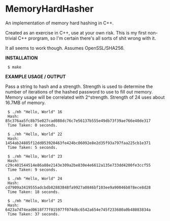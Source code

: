 MemoryHardHasher
================

An implementation of memory hard hashing in C++.  

Created as an exercise in C++, use at your own risk.  This is my first 
non-trivial C++ prorgram, so I'm certain there's all sorts of shit wrong with 
it.  

It all seems to work though.  Assumes OpenSSL/SHA256.

**INSTALLATION**

     $ make

**EXAMPLE USAGE / OUTPUT**

Pass a string to hash and a strength.  Strength is used to determine the number 
of iterations of the hashed password to use to fill out memory.  Memory usage 
will be correlated with 2^strength.  Strength of 24 uses about 16.7MB of memory.

     $ ./mh "Hello, World" 16
     Hash: 85c376aa5fc8b75e027cad088dc76c7e56137b555e49db73f39ae766e40de317
     Time Taken: 0 seconds.

     $ ./mh "Hello, World" 22
     Hash: 1454ab24885f12dd053920463fe424bc06092e8e2d35f93a797faa225cb1e371
     Time Taken: 5 seconds.

     $ ./mh "Hello, World" 23
     Hash: c29c401544514e86a88e2143e309a2be830e4e6612a135e733dd4200fe3ccf55
     Time Taken: 9 seconds.

     $ ./mh "Hello, World" 24
     Hash: cd7909a3419555adcbdb82883848fa9927a0846bf103ee9a90046b078ece8d28
     Time Taken: 18 seconds.

     $ ./mh "Hello, World" 25
     Hash: 6423a7d74ead0618f77f015977f074d6c6542a654e745f233680a0b48083834a
     Time Taken: 37 seconds.
